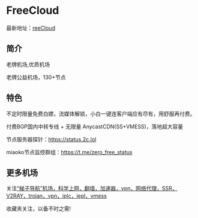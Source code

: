 # FreeCloud

最新地址：[reeCloud](https://www.hkbn.xyz/#/register?code=FP9Fejvh)

## 简介

 老牌机场,优质机场

老牌公益机场，130+节点

## 特色

不定时限量免费白嫖，流媒体解锁，小白一键连客户端应有尽有，用舒服再付费。

付费BGP国内中转专线 + 无限量 AnycastCDN(SS+VMESS)，落地超大容量

节点服务器探针：https://status.2c.lol

miaoko节点监控群组：https://t.me/zero_free_status

## 更多机场

关注[“梯子导航”机场，科学上网，翻墙，加速器，vpn，网络代理，SSR，V2RAY，trojan，vpn，iplc，iepl，vmess](https://tzdaohang.com/)

收藏夹关注，以备不时之需!
